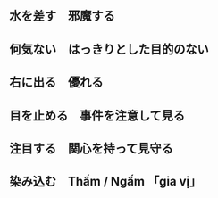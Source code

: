 ## <span class='kanji-title'>水を差す&emsp;邪魔する
## <span class='kanji-title'>何気ない&emsp;はっきりとした目的のない
## <span class='kanji-title'>右に出る&emsp;優れる
## <span class='kanji-title'>目を止める&emsp;事件を注意して見る
## <span class='kanji-title'>注目する&emsp;関心を持って見守る
## <span class='kanji-title'>染み込む&emsp;Thấm / Ngấm 「gia vị」


